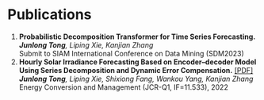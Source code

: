 # Publications
<ol>
  <li><b>Probabilistic Decomposition Transformer for Time Series Forecasting.</b><br> 
	  <i><b>Junlong Tong</b>, Liping Xie, Kanjian Zhang<br></i>
	Submit to SIAM International Conference on Data Mining (SDM2023)<br> 
<!-- 	<a href="https://github.com/YangLIN1997/YangLIN1997.github.io/blob/master/docs/SSDNet.pdf" target="_blank" rel="noopener noreferrer">[PDF]</a><br>  -->
    </li>
  
  <li><b>Hourly Solar Irradiance Forecasting Based on Encoder–decoder Model Using Series Decomposition and Dynamic Error Compensation.</b>
	<a href="https://github.com/JL-tong/JL-tong.github.io/blob/master/docs/ECM-hourly.pdf" target="_blank" rel="noopener noreferrer">[PDF]</a><br> 
	<i><b>Junlong Tong</b>, Liping Xie, Shixiong Fang, Wankou Yang, Kanjian Zhang<br></i>
	Energy Conversion and Management (JCR-Q1, IF=11.533), 2022<br> 
    </li>
</ol>
